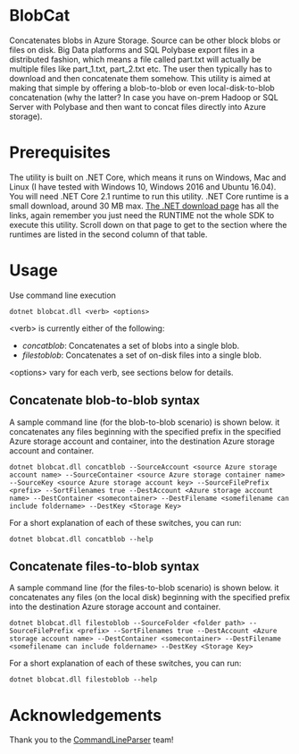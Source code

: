 # BlobCat 
Concatenates blobs in Azure Storage. Source can be other block blobs or files on disk. Big Data platforms and SQL Polybase export files in a distributed fashion, which means a file called part.txt will actually be multiple files like part_1.txt, part_2.txt etc. The user then typically has to download and then concatenate them somehow. This utility is aimed at making that simple by offering a blob-to-blob or even local-disk-to-blob concatenation (why the latter? In case you have on-prem Hadoop or SQL Server with Polybase and then want to concat files directly into Azure storage).
 
# Prerequisites
The utility is built on .NET Core, which means it runs on Windows, Mac and Linux (I have tested with Windows 10, Windows 2016 and Ubuntu 16.04). You will need .NET Core 2.1 runtime to run this utility. .NET Core runtime is a small download, around 30 MB max. [The .NET download page](https://www.microsoft.com/net/download) has all the links, again remember you just need the RUNTIME not the whole SDK to execute this utility. Scroll down on that page to get to the section where the runtimes are listed in the second column of that table.

# Usage 
Use command line execution

	dotnet blobcat.dll <verb> <options>

\<verb\> is currently either of the following:

* *concatblob*: Concatenates a set of blobs into a single blob.
* *filestoblob*: Concatenates a set of on-disk files into a single blob.

\<options\> vary for each verb, see sections below for details.

## Concatenate blob-to-blob syntax
A sample command line (for the blob-to-blob scenario) is shown below. it concatenates any files beginning with the specified prefix in the specified Azure storage account and container, into the destination Azure storage account and container.
	
	dotnet blobcat.dll concatblob --SourceAccount <source Azure storage account name> --SourceContainer <source Azure storage container name> --SourceKey <source Azure storage account key> --SourceFilePrefix <prefix> --SortFilenames true --DestAccount <Azure storage account name> --DestContainer <somecontainer> --DestFilename <somefilename can include foldername> --DestKey <Storage Key>

For a short explanation of each of these switches, you can run:
	
	dotnet blobcat.dll concatblob --help

## Concatenate files-to-blob syntax
A sample command line (for the files-to-blob scenario) is shown below. it concatenates any files (on the local disk) beginning with the specified prefix into the destination Azure storage account and container.

	dotnet blobcat.dll filestoblob --SourceFolder <folder path> --SourceFilePrefix <prefix> --SortFilenames true --DestAccount <Azure storage account name> --DestContainer <somecontainer> --DestFilename <somefilename can include foldername> --DestKey <Storage Key>

For a short explanation of each of these switches, you can run:

	dotnet blobcat.dll filestoblob --help

# Acknowledgements
Thank you to the [CommandLineParser](https://github.com/commandlineparser/commandline) team!
